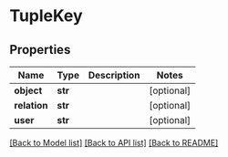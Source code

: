 # TupleKey


## Properties
Name | Type | Description | Notes
------------ | ------------- | ------------- | -------------
**object** | **str** |  | [optional] 
**relation** | **str** |  | [optional] 
**user** | **str** |  | [optional] 

[[Back to Model list]](../README.md#documentation-for-models) [[Back to API list]](../README.md#documentation-for-api-endpoints) [[Back to README]](../README.md)


